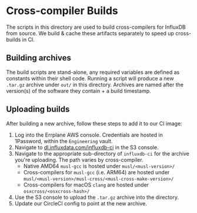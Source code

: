 # Cross-compiler Builds
The scripts in this directory are used to build cross-compilers for InfluxDB from source.
We build & cache these artifacts separately to speed up cross-builds in CI.

## Building archives
The build scripts are stand-alone, any required variables are defined as constants within
their shell code. Running a script will produce a new `.tar.gz` archive under `out/` in this directory.
Archives are named after the version(s) of the software they contain + a build timestamp.

## Uploading builds
After building a new archive, follow these steps to add it to our CI image:
1. Log into the Errplane AWS console. Credentials are hosted in 1Password, within the `Engineering` vault.
2. Navigate to [dl.influxdata.com/influxdb-ci](https://s3.console.aws.amazon.com/s3/buckets/dl.influxdata.com?region=us-east-1&prefix=influxdb-ci/)
   in the S3 console.
3. Navigate to the appropriate sub-directory of `influxdb-ci` for the archive you're uploading. The path varies by cross-compiler.
   * Native AMD64 `musl-gcc` is hosted under `musl/<musl-version>/`
   * Cross-compilers for `musl-gcc` (i.e. ARM64) are hosted under `musl/<musl-version>/musl-cross/<musl-cross-make-version>/`
   * Cross-compilers for macOS `clang` are hosted under `osxcross/<osxcross-hash>/`
4. Use the S3 console to upload the `.tar.gz` archive into the directory.
5. Update our CircleCI config to point at the new archive.
